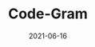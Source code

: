 ---
title: "Code-Gram"
img: "code-gram.png"
text: "The Code-Gram webshop project is a fourth-term module @work 2's final project. The project's main goal is to build a website that sells things from various product categories. We determine our target audience, and it is determined by the products and categories we choose. "
tools: "Filtering product results (category, brand, price, tags, rating, discount), wishlist, contact form, promotions and promos, shopping cart, simulated checkout, or Stripe API connection are just a few of the many functional specifications to mention."
url: "#"
git: "https://github.com/pgmgent-pgm-4/webshop-codegram"
date: "2021-06-16"
---